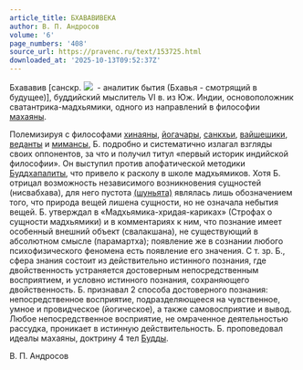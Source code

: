 ```yaml
---
article_title: БХАВАВИВЕКА
author: В. П. Андросов
volume: '6'
page_numbers: '408'
source_url: https://pravenc.ru/text/153725.html
downloaded_at: '2025-10-13T09:52:37Z'
---
```


Бхававив [санскр. ![](https://pravenc.ru/char/26310/Bhavaviveka/image.png)  - аналитик бытия (Бхавья - смотрящий в будущее)], буддийский мыслитель VI в. из Юж. Индии, основоположник сватантрика-мадхьямики, одного из направлений в философии [махаяны](https://pravenc.ru/text/махаяна.html).

Полемизируя с философами [хинаяны](https://pravenc.ru/text/хинаяны.html), [йогачары](https://pravenc.ru/text/йогачары.html), [санкхьи](https://pravenc.ru/text/санкхьи.html), [вайшешики](https://pravenc.ru/text/вайшешики.html), [веданты](https://pravenc.ru/text/веданта.html) и [мимансы](https://pravenc.ru/text/мимансы.html), Б. подробно и систематично излагал взгляды своих оппонентов, за что и получил титул «первый историк индийской философии». Он выступил против апофатической методики [Буддхапалиты](https://pravenc.ru/text/Буддхапалиты.html), что привело к расколу в школе мадхьямиков. Хотя Б. отрицал возможность независимого возникновения сущностей (нисвабхава), для него пустота [(шуньята)](https://pravenc.ru/text/(шуньята).html) являлась лишь обозначением того, что природа вещей лишена сущности, но не означала небытия вещей. Б. утверждал в «Мадхьямика-хридая-кариках» (Строфах о сущности мадхьямики) и в комментариях к ним, что познание имеет особенный внешний объект (свалакшана), не существующий в абсолютном смысле (парамартха); появление же в сознании любого психофизического феномена есть появление его значения. С т. зр. Б., сфера знания состоит из действительно истинного познания, где двойственность устраняется достоверным непосредственным восприятием, и условно истинного познания, сохраняющего двойственность. Б. признавал 2 способа достоверного познания: непосредственное восприятие, подразделяющееся на чувственное, умное и провидческое (йогическое), а также самовосприятие и вывод. Любое непосредственное восприятие, не омраченное деятельностью рассудка, проникает в истинную действительность. Б. проповедовал идеалы махаяны, доктрину 4 тел [Будды](https://pravenc.ru/text/Будды.html).

В. П. Андросов
